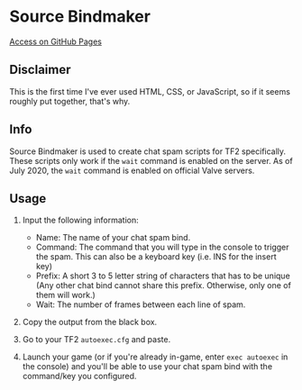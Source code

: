 # Source Bindmaker

[Access on GitHub Pages](https://kyleseven.github.io/SourceBM-JS/)

## Disclaimer

This is the first time I've ever used HTML, CSS, or JavaScript, so if it seems roughly put together, that's why.

## Info

Source Bindmaker is used to create chat spam scripts for TF2 specifically. These scripts only work if the `wait` command is enabled on the server. As of July 2020, the `wait` command is enabled on official Valve servers.

## Usage

1. Input the following information:

    - Name: The name of your chat spam bind.
    - Command: The command that you will type in the console to trigger the spam. This can also be a keyboard key (i.e. INS for the insert key)
    - Prefix: A short 3 to 5 letter string of characters that has to be unique (Any other chat bind cannot share this prefix. Otherwise, only one of them will work.)
    - Wait: The number of frames between each line of spam.

2. Copy the output from the black box.

3. Go to your TF2 `autoexec.cfg` and paste.

4. Launch your game (or if you're already in-game, enter `exec autoexec` in the console) and you'll be able to use your chat spam bind with the command/key you configured.

